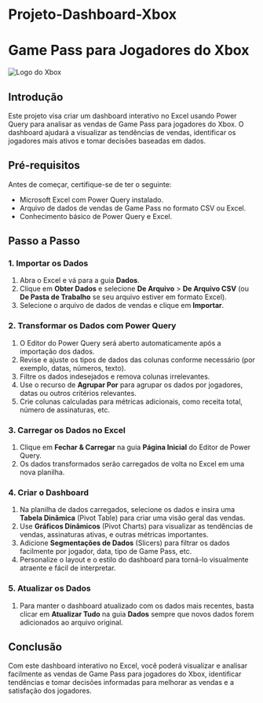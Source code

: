 # Projeto-Dashboard-Xbox
# Game Pass para Jogadores do Xbox



![Logo do Xbox](https://t4.ftcdn.net/jpg/04/56/00/95/360_F_456009538_31qs9LJuiqCLnjNRoPJvRZ4GwHluYhLs.jpg)

## Introdução
Este projeto visa criar um dashboard interativo no Excel usando Power Query para analisar as vendas de Game Pass para jogadores do Xbox. O dashboard ajudará a visualizar as tendências de vendas, identificar os jogadores mais ativos e tomar decisões baseadas em dados.

## Pré-requisitos
Antes de começar, certifique-se de ter o seguinte:
- Microsoft Excel com Power Query instalado.
- Arquivo de dados de vendas de Game Pass no formato CSV ou Excel.
- Conhecimento básico de Power Query e Excel.

## Passo a Passo

### 1. Importar os Dados
1. Abra o Excel e vá para a guia **Dados**.
2. Clique em **Obter Dados** e selecione **De Arquivo** > **De Arquivo CSV** (ou **De Pasta de Trabalho** se seu arquivo estiver em formato Excel).
3. Selecione o arquivo de dados de vendas e clique em **Importar**.

### 2. Transformar os Dados com Power Query
1. O Editor do Power Query será aberto automaticamente após a importação dos dados.
2. Revise e ajuste os tipos de dados das colunas conforme necessário (por exemplo, datas, números, texto).
3. Filtre os dados indesejados e remova colunas irrelevantes.
4. Use o recurso de **Agrupar Por** para agrupar os dados por jogadores, datas ou outros critérios relevantes.
5. Crie colunas calculadas para métricas adicionais, como receita total, número de assinaturas, etc.

### 3. Carregar os Dados no Excel
1. Clique em **Fechar & Carregar** na guia **Página Inicial** do Editor de Power Query.
2. Os dados transformados serão carregados de volta no Excel em uma nova planilha.

### 4. Criar o Dashboard
1. Na planilha de dados carregados, selecione os dados e insira uma **Tabela Dinâmica** (Pivot Table) para criar uma visão geral das vendas.
2. Use **Gráficos Dinâmicos** (Pivot Charts) para visualizar as tendências de vendas, assinaturas ativas, e outras métricas importantes.
3. Adicione **Segmentações de Dados** (Slicers) para filtrar os dados facilmente por jogador, data, tipo de Game Pass, etc.
4. Personalize o layout e o estilo do dashboard para torná-lo visualmente atraente e fácil de interpretar.

### 5. Atualizar os Dados
1. Para manter o dashboard atualizado com os dados mais recentes, basta clicar em **Atualizar Tudo** na guia **Dados** sempre que novos dados forem adicionados ao arquivo original.

## Conclusão
Com este dashboard interativo no Excel, você poderá visualizar e analisar facilmente as vendas de Game Pass para jogadores do Xbox, identificar tendências e tomar decisões informadas para melhorar as vendas e a satisfação dos jogadores.

